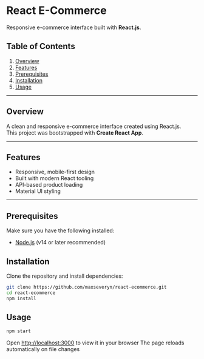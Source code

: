 # React E-Commerce

Responsive e-commerce interface built with **React.js**.

## Table of Contents
1. [Overview](#overview)  
2. [Features](#features)  
3. [Prerequisites](#prerequisites)  
4. [Installation](#installation)  
5. [Usage](#usage) 

---

## Overview  
A clean and responsive e-commerce interface created using React.js.  
This project was bootstrapped with **Create React App**.

---

## Features  
- Responsive, mobile-first design  
- Built with modern React tooling  
- API-based product loading  
- Material UI styling  

---
## Prerequisites  
Make sure you have the following installed:  
- [Node.js](https://nodejs.org/) (v14 or later recommended)  

## Installation  
Clone the repository and install dependencies:

```bash
git clone https://github.com/maxseveryn/react-ecommerce.git
cd react-ecommerce
npm install
```

## Usage

```bash
npm start
```
Open [http://localhost:3000](http://localhost:3000) to view it in your browser
The page reloads automatically on file changes
